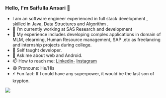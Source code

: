 ### Hello, I'm Saifulla Ansari 👋

- I am an software engineer experienced in full stack development , skilled in Java, Data Structures and Algorithm .
- 🔭 I’m currently working at SAS Research and development
- 🌱 My experience includes developing complex applications in domain of MLM, elearning, Human Resource management, SAP ,etc as freelancing and internship projects during college.
-  Self taught developer.
- 💬 Ask me about web and Android.
- 📫 How to reach me: [Linkedin-](https://www.linkedin.com/in/ansarisaifulla/)  [Instagram](https://www.instagram.com/saif_ansari_01/)
- 😄 Pronouns: He/His
- ⚡ Fun fact: If I could have any superpower, it would be the last son of krypton.
<img src="https://github-readme-stats.vercel.app/api?username=ansarisaifulla&&show_icons=true&title_color=ffffff&icon_color=bb2acf&text_color=daf7dc&bg_color=151515">
